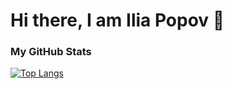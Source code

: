 # Hi there, I am Ilia Popov 👋

### My GitHub Stats

[![Top Langs](https://github-readme-stats.vercel.app/api/top-langs/?username=IliaPetrovPopov&layout=compact)](https://github.com/IliaPetrovPopov/github-readme-stats)


<!--
**IliaPetrovPopov/IliaPetrovPopov** is a ✨ _special_ ✨ repository because its `README.md` (this file) appears on your GitHub profile.

Here are some ideas to get you started:

- 🔭 I’m currently working on ...
- 🌱 I’m currently learning ...
- 👯 I’m looking to collaborate on ...
- 🤔 I’m looking for help with ...
- 💬 Ask me about ...
- 📫 How to reach me: ...
- 😄 Pronouns: ...
- ⚡ Fun fact: ...
-->
